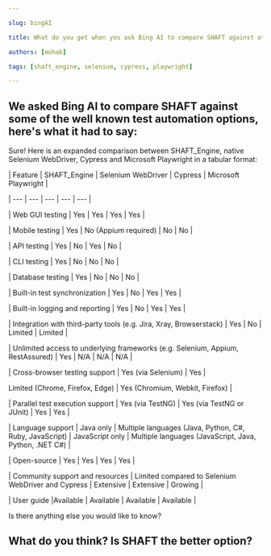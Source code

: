 ```yaml
---

slug: bingAI

title: What do you get when you ask Bing AI to compare SHAFT against other test automation frameworks?

authors: [mohab]

tags: [shaft_engine, selenium, cypress, playwright]

---
```


## We asked Bing AI to compare SHAFT against some of the well known test automation options, here's what it had to say:

Sure! Here is an expanded comparison between SHAFT_Engine, native Selenium WebDriver, Cypress and Microsoft Playwright in a tabular format:

| Feature | SHAFT_Engine | Selenium WebDriver | Cypress | Microsoft Playwright |

| --- | --- | --- | --- | --- |

| Web GUI testing | Yes | Yes | Yes | Yes |

| Mobile testing | Yes | No (Appium required) | No | No |

| API testing | Yes | No | Yes | No |

| CLI testing | Yes | No | No | No |

| Database testing | Yes | No | No | No |

| Built-in test synchronization  | Yes  | No  | Yes  | Yes  |

| Built-in logging and reporting  | Yes  | No  | Yes  | Yes  |

| Integration with third-party tools (e.g. Jira, Xray, Browserstack)   | Yes   | No   | Limited   | Limited   |

| Unlimited access to underlying frameworks (e.g. Selenium, Appium, RestAssured)   | Yes   | N/A   | N/A   | N/A   |

| Cross-browser testing support   | Yes (via Selenium)   | Yes   |

Limited (Chrome, Firefox, Edge)   | Yes (Chromium, Webkit, Firefox)   |

| Parallel test execution support   | Yes (via TestNG)   | Yes (via TestNG or JUnit)    | Yes   | Yes   |

| Language support    | Java only    | Multiple languages (Java, Python, C#, Ruby, JavaScript)    | JavaScript only    | Multiple languages (JavaScript, Java, Python, .NET C#)    |

| Open-source    | Yes    | Yes    |  Yes    | Yes    |

| Community support and resources     | Limited compared to Selenium WebDriver and Cypress     | Extensive     | Extensive     | Growing     |

| User guide     |Available     | Available     | Available     | Available     |

Is there anything else you would like to know?

## What do you think? Is SHAFT the better option?
